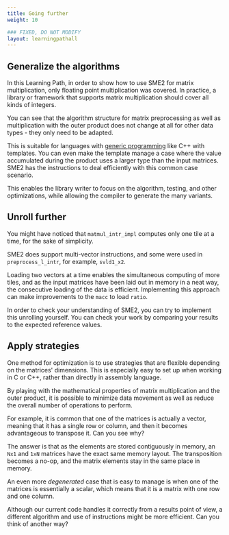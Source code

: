 ```yaml
---
title: Going further
weight: 10

### FIXED, DO NOT MODIFY
layout: learningpathall
---
```


## Generalize the algorithms

In this Learning Path, in order to show how to use SME2 for matrix
multiplication, only floating point multiplication was covered.
In practice, a library or framework that supports matrix multiplication should
cover all kinds of integers.

You can see that the algorithm structure for matrix preprocessing as well
as multiplication with the outer product does not change at all for other data
types - they only need to be adapted. 

This is suitable for languages with [generic
programming](https://en.wikipedia.org/wiki/Generic_programming) like C++ with
templates. You can even make the template manage a case where the value
accumulated during the product uses a larger type than the input matrices. SME2 has the instructions to deal efficiently with this common case scenario.

This enables the library writer to focus on the algorithm, testing, and other optimizations, while allowing the compiler to generate the many variants.

## Unroll further

You might have noticed that ``matmul_intr_impl`` computes only one tile at a time, for the sake of simplicity. 

SME2 does support multi-vector instructions, and some were used in ``preprocess_l_intr``, for example, ``svld1_x2``. 

Loading two vectors at a time enables the simultaneous computing of more tiles, and as the input matrices have been laid out in memory in a neat way, the consecutive
loading of the data is efficient. Implementing this approach can make improvements to the ``macc`` to load ``ratio``.

In order to check your understanding of SME2, you can try to implement this unrolling yourself. You can check your work by comparing your results to the expected
reference values.

## Apply strategies

One method for optimization is to use strategies that are flexible depending on the matrices' dimensions. This is especially easy to set up when working in C or C++,
rather than directly in assembly language. 

By playing with the mathematical properties of matrix multiplication and the outer product, it is possible to minimize data movement as well as reduce the overall number of operations to perform.

For example, it is common that one of the matrices is actually a vector, meaning that it has a single row or column, and then it becomes advantageous to transpose it. Can you see why? 

The answer is that as the elements are stored contiguously in memory, an ``Nx1`` and ``1xN`` matrices have the exact same memory layout. The transposition becomes a no-op, and the matrix elements stay in the same place in memory.

An even more *degenerated* case that is easy to manage is when one of the matrices is essentially a scalar, which means that it is a matrix with one row and one column.

Although our current code handles it correctly from a results point of view, a different algorithm and use of instructions might be more efficient. Can you think of another way?
